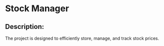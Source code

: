 # Stock Manager
## Description:
The project is designed to efficiently store, manage, and track stock prices.
